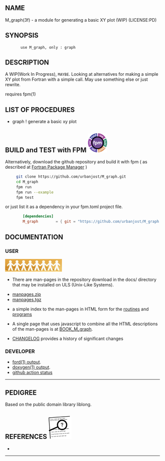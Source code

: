 ## NAME
   M_graph(3f) - a module for generating a basic XY plot (WIP)
   (LICENSE:PD)
## SYNOPSIS
```text
       use M_graph, only : graph
```
## DESCRIPTION
   A WIP(Work In Progress), `MAYBE`. Looking at alternatives for
   making a simple XY plot from Fortran with a simple call. May
   use something else or just rewrite.

   requires fpm(1)


## LIST OF PROCEDURES
   + graph ! generate a basic xy plot

<!--
## BUILDING THE MODULE USING make(1) ![gmake](docs/images/gnu.gif)
     git clone https://github.com/urbanjost/M_graph.git
     cd M_graph/src
     # change Makefile if not using one of the listed compilers
     
     # for gfortran
     make clean
     make F90=gfortran gfortran
     
     # for ifort
     make clean
     make F90=ifort ifort

     # for nvfortran
     make clean
     make F90=nvfortran nvfortran

This will compile the Fortran module and basic example
program that exercise the routine.
-->

## BUILD and TEST with FPM ![-](docs/images/fpm_logo.gif)

   Alternatively, download the github repository and build it with
   fpm ( as described at [Fortran Package Manager](https://github.com/fortran-lang/fpm) )

   ```bash
        git clone https://github.com/urbanjost/M_graph.git
        cd M_graph
        fpm run
        fpm run --example
        fpm test
   ```

   or just list it as a dependency in your fpm.toml project file.

```toml
        [dependencies]
        M_graph        = { git = "https://github.com/urbanjost/M_graph.git" }
```

## DOCUMENTATION

### USER
![manpages](docs/images/manpages.gif)
   - There are man-pages in the repository download in the docs/ directory
     that may be installed on ULS (Unix-Like Systems).

   + [manpages.zip](https://urbanjost.github.io/M_graph/manpages.zip)
   + [manpages.tgz](https://urbanjost.github.io/M_graph/manpages.tgz)

   - a simple index to the man-pages in HTML form for the
   [routines](https://urbanjost.github.io/M_graph/man3.html) 
   and [programs](https://urbanjost.github.io/M_graph/man1.html) 

   - A single page that uses javascript to combine all the HTML
     descriptions of the man-pages is at 
     [BOOK_M_graph](https://urbanjost.github.io/M_graph/BOOK_M_graph.html).

   - [CHANGELOG](docs/CHANGELOG.md) provides a history of significant changes

### DEVELOPER
   - [ford(1) output](https://urbanjost.github.io/M_graph/fpm-ford/index.html).
   - [doxygen(1) output](https://urbanjost.github.io/M_graph/doxygen_out/html/index.html).
   - [github action status](docs/STATUS.md) 
---
## PEDIGREE
 Based on the public domain library liblong.

## REFERENCES ![-](docs/images/ref.gif)

   * [](https://en.wikipedia.org/wiki/)
---

